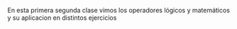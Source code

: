 En esta primera segunda clase vimos los operadores lógicos y matemáticos y su aplicacion en distintos ejercicios